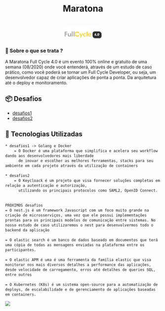 <h1 align="center">Maratona</h1>

<h1 align="center">
    <img width="120" height="40" src="https://github.com/trainningjava/Maratona-Full-Cycle-4.0/blob/master/public/assets/images/grupo_4378.png">
</h1>

### 🤔 Sobre o que se trata ? 
A Maratona Full Cycle 4.0 é um evento 100% online e gratuito de uma semana (08/2020) onde você entenderá, através de um estudo de caso prático, como você poderá se tornar um Full Cycle Developer, ou seja, um desenvolvedor capaz de criar aplicações de ponta a ponta. Da arquitetura até o deploy e monitoramento.

## :package: Desafios

- [desafios1](https://github.com/trainningjava/Maratona-Full-Cycle-4.0/tree/master/desafio1)
- [desafios2](https://github.com/trainningjava/Maratona-Full-Cycle-4.0/tree/master/desafio2)

## :rocket: Tecnologias Utilizadas 

```frond-end
* desafios1 -> Golang e Docker
    = O Docker é uma plataforma que simplifica e acelera seu workflow dando aos desenvolvedores mais liberdade 
      de inovar e escolher as melhores ferramentas, stacks para seu ambiente em cada projeto através da utilização de containers
      
* desafios2
    = O Keycloack é um projeto que visa fornecer soluções completas em relação a autenticação e autorização, 
      utilizando os principais protocolos como SAML2, OpenID Connect.
    

PROXIMOS desafios
= O nest.js é um framework Javascript com um foco muito grande na criação de microsserviços, uma vez que ele possui implementações prontas para os principais modelos de comunicação entre sistemas. No nosso estudo de caso utilizaremos o nest para desenvolvermos todo o backend da aplicação

= O elastic search é um banco de dados baseado em documentos que terá uma cópia de todas as mensagens enviadas na plataforma entre os participantes.

= O elastic APM é uma é uma ferramenta da família elastic que visa monitorar nos mais diversos detalhes a performance das aplicações, desde velocidade de carregamento, erros até detalhes de queries SQL, entre outros

= O Kubernetes (K8s) é um sistema open-source para a automatização de deploys, de escalabilidade e de gerenciamento de aplicações baseadas em containers.

```

<img width="600" src="./public/assets/images/Maratona.gif">
